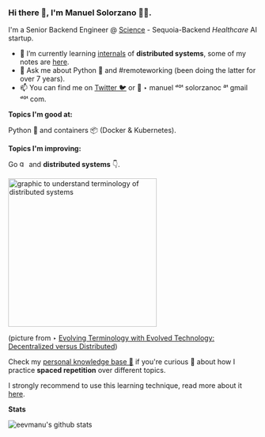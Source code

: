 ### Hi there 👋, I'm Manuel Solorzano 👨‍💻.

I'm a Senior Backend Engineer @ [Science](https://science.clinic/) - Sequoia-Backend *Healthcare* AI startup.

- 🌱 I’m currently learning <ins>internals</ins> of **distributed systems**, some of my notes are [here](https://github.com/eevmanu/pkb/blob/master/system_design/distributed-systems.md).
- 💬 Ask me about Python 🐍 and #remoteworking (been doing the latter for over 7 years).
- 📫 You can find me on [Twitter 🐦](https://twitter.com/eevmanu) or 📧 ‣ manuel ᵈºᵗ solorzanoc ªᵗ gmail ᵈºᵗ com.

**Topics I'm good at:**

Python 🐍 and containers 📦 (Docker & Kubernetes).

**Topics I'm improving:**

Go <img src="https://raw.githubusercontent.com/egonelbre/gophers/master/.thumb/vector/fairy-tale/witch-too-much-candy.png" alt="golang mascot gopher" height="15" /> and **distributed systems** 👇.

 <img src="https://i.imgur.com/8WkgVDX.png" alt="graphic to understand terminology of distributed systems" height="300" />
 
 (picture from ‣ [Evolving Terminology with Evolved Technology: Decentralized versus Distributed](https://medium.com/safenetwork/evolving-terminology-with-evolved-technology-decentralized-versus-distributed-7f8b4c9eacb))

Check my [personal knowledge base 📖](https://github.com/eevmanu/pkb) if you're curious 👀 about how I practice **spaced repetition** over different topics.

I strongly recommend to use this learning technique, read more about it [here](https://twitter.com/SahilBloom/status/1441766163394990080).

**Stats**

<!-- ![](https://komarev.com/ghpvc/?username=brendanfalk) -->

![eevmanu's github stats](https://github-readme-stats.vercel.app/api?username=eevmanu&show_icons=true&hide=[%22issues%22])

<!--
**eevmanu/eevmanu** is a ✨ _special_ ✨ repository because its `README.md` (this file) appears on your GitHub profile.

Here are some ideas to get you started:
- 🔭 I’m currently working ...
- 👯 I’m looking to collaborate on ...
- 🤔 I’m looking for help with ...
- 😄 Pronouns: ...
- ⚡ Fun fact: ...
-->
